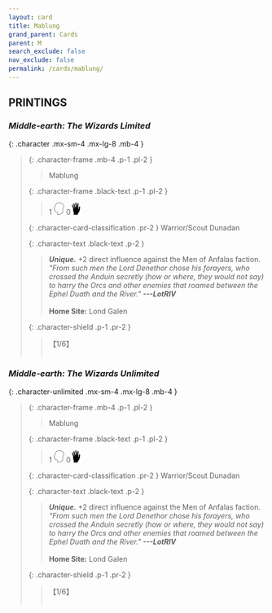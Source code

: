 ```yaml
---
layout: card
title: Mablung
grand_parent: Cards
parent: M
search_exclude: false
nav_exclude: false
permalink: /cards/mablung/
---
```


## PRINTINGS


### _Middle-earth: The Wizards Limited_

{: .character .mx-sm-4 .mx-lg-8 .mb-4 }
> {: .character-frame .mb-4 .p-1 .pl-2 }
> > <div class="card-mp"></div>
> > <div class="character-card-name">Mablung</div>
>
> {: .character-frame .black-text .p-1 .pl-2 }
> > 1 ![](/assets/images/mind.svg) 0![](/assets/images/di.svg)
>
> {: .character-card-classification .pr-2 }
> Warrior/Scout Dunadan
>
> {: .character-text .black-text .p-2 }
> > _**Unique.**_ +2 direct influence against the Men of Anfalas faction. <br>_"From such men the Lord Denethor chose his forayers, who crossed the Anduin secretly (how or where, they would not say) to harry the Orcs and other enemies that roamed between the Ephel Duath and the River."_ ***---&NoBreak;LotRIV***  <br><br>**Home Site:** Lond Galen 
>
> {: .character-shield .p-1 .pr-2 }
> > <div class="card-shield">【1/6】</div>
> > <div class="card-corruption">&nbsp;</div>

### _Middle-earth: The Wizards Unlimited_

{: .character-unlimited .mx-sm-4 .mx-lg-8 .mb-4 }
> {: .character-frame .mb-4 .p-1 .pl-2 }
> > <div class="card-mp"></div>
> > <div class="character-card-name">Mablung</div>
>
> {: .character-frame .black-text .p-1 .pl-2 }
> > 1 ![](/assets/images/mind.svg) 0![](/assets/images/di.svg)
>
> {: .character-card-classification .pr-2 }
> Warrior/Scout Dunadan
>
> {: .character-text .black-text .p-2 }
> > _**Unique.**_ +2 direct influence against the Men of Anfalas faction. <br>_"From such men the Lord Denethor chose his forayers, who crossed the Anduin secretly (how or where, they would not say) to harry the Orcs and other enemies that roamed between the Ephel Duath and the River."_ ***---&NoBreak;LotRIV***  <br><br>**Home Site:** Lond Galen 
>
> {: .character-shield .p-1 .pr-2 }
> > <div class="card-shield">【1/6】</div>
> > <div class="card-corruption">&nbsp;</div>
